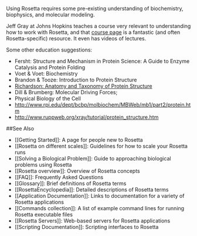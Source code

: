 Using Rosetta requires some pre-existing understanding of biochemistry, biophysics, and molecular modeling.

Jeff Gray at Johns Hopkins teaches a course very relevant to understanding how to work with Rosetta, and that [course page](https://graylab.jhu.edu/resources.php/courses) is a fantastic (and often Rosetta-specific) resource.
It even has videos of lectures.

Some other education suggestions:
* Fersht: Structure and Mechanism in Protein Science: A Guide to Enzyme Catalysis and Protein Folding
* Voet & Voet: Biochemistry
* Brandon & Tooze: Introduction to Protein Structure
* [Richardson: Anatomy and Taxonomy of Protein Structure](http://kinemage.biochem.duke.edu/teaching/anatax)
* Dill & Brumberg: Molecular Driving Forces;
* Physical Biology of the Cell
* http://www.rpi.edu/dept/bcbp/molbiochem/MBWeb/mb1/part2/protein.htm
* http://www.ruppweb.org/xray/tutorial/protein_structure.htm


##See Also

* [[Getting Started]]: A page for people new to Rosetta
* [[Rosetta on different scales]]: Guidelines for how to scale your Rosetta runs
* [[Solving a Biological Problem]]: Guide to approaching biological problems using Rosetta
* [[Rosetta overview]]: Overview of Rosetta concepts
* [[FAQ]]: Frequently Asked Questions
* [[Glossary]]: Brief definitions of Rosetta terms
* [[RosettaEncyclopedia]]: Detailed descriptions of Rosetta terms
* [[Application Documentation]]: Links to documentation for a variety of Rosetta applications
* [[Commands collection]]: A list of example command lines for running Rosetta executable files
* [[Rosetta Servers]]: Web-based servers for Rosetta applications
* [[Scripting Documentation]]: Scripting interfaces to Rosetta
